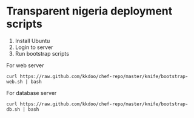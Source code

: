 Transparent nigeria deployment scripts
=======

1. Install Ubuntu
2. Login to server
3. Run bootstrap scripts

For web server

`curl https://raw.github.com/kkdoo/chef-repo/master/knife/bootstrap-web.sh | bash`

For database server

`curl https://raw.github.com/kkdoo/chef-repo/master/knife/bootstrap-db.sh | bash`
